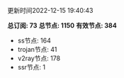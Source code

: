 更新时间2022-12-15 19:40:43

**总订阅: 73**
**总节点: 1150**
**有效节点: 384**
- ss节点: 164
- trojan节点: 41
- v2ray节点: 178
- ssr节点: 1
